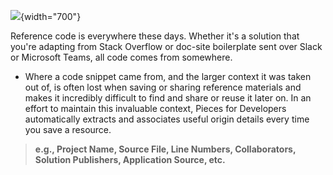 [//]: # (title: Context Awareness Engine and Origin Details)

![](SNIPPET_CONTEXT_VIEW.png){width="700"}

Reference code is everywhere these days. Whether it's a solution that you're adapting from Stack Overflow or doc-site boilerplate sent over Slack or Microsoft Teams, all code comes from somewhere.
- Where a code snippet came from, and the larger context it was taken out of, is often lost when saving or sharing reference materials and makes it incredibly difficult to find and share or reuse it later on.
In an effort to maintain this invaluable context, Pieces for Developers automatically extracts and associates useful origin details every time you save a resource.

> **e.g., Project Name, Source File, Line Numbers, Collaborators, Solution Publishers, Application Source, etc.**